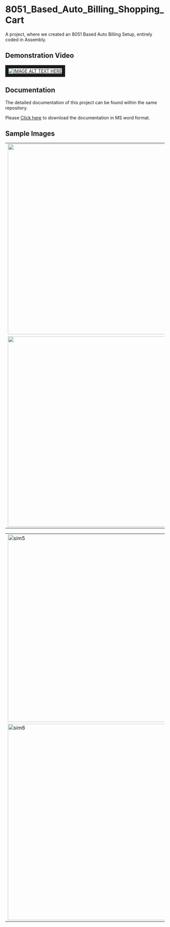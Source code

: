 <h1>8051_Based_Auto_Billing_Shopping_Cart</h1> 
A project, where we created an 8051 Based Auto Billing Setup, entirely coded in Assembly.

<h2>Demonstration Video</h2>
<a href="https://www.youtube.com/watch?feature=player_embedded&v=Ds7VO0wFrH0
" target="_blank"><img src="https://github.com/user-attachments/assets/66428515-0969-4ff7-8b93-dc1e8f09434a" 
alt="IMAGE ALT TEXT HERE" border="10" /></a>

<h2>Documentation</h2>
<p>The detailed documentation of this project can be found within the same repository.</p>
<p>Please <a href="https://github.com/Jayakrishnan-Menon/8051_Based_Auto_Billing_Shopping_Cart/raw/refs/heads/main/MPMC%20Project%20Report.docx" target="_blank" rel="noopener noreferrer">Click here</a> to download the documentation in MS word format.</p>

<h2>Sample Images</h2>
<table>
  <tr>
    <td><img width='600' src="https://github.com/user-attachments/assets/8ada0c49-d942-47ad-9cee-9701b6c2ba30"></td>
    <td><img width='600' src="https://github.com/user-attachments/assets/a6c517ed-5259-40f1-93b8-295e1ebb8a1d"></td>
  </tr>
  <tr>
    <td><img width='600' src="https://github.com/user-attachments/assets/a4d8b7ee-e16e-485a-9e2b-5520fece3837"></td>
    <td><img width='600' src="https://github.com/user-attachments/assets/b8364c55-f940-41e3-a935-1a368f3df3cc"></td>
  </tr>
</table>

<table>
  <tr>
    <td><img width="1284" height="591" alt="sim5" src="https://github.com/user-attachments/assets/061a4861-9d6a-4f6f-b0ab-e72aa8136da0" /></td>
  </tr>
  <tr>
    <td><img width="1337" height="618" alt="sim6" src="https://github.com/user-attachments/assets/0816bead-b245-4987-b616-86d2367a3998" /></td>
  </tr>
</table>






